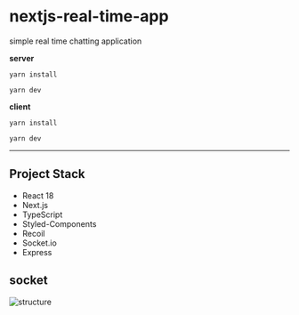 # nextjs-real-time-app


simple real time chatting application

**server**

```
yarn install

yarn dev
```

**client**

```
yarn install

yarn dev
```

---


## Project Stack

- React 18
- Next.js
- TypeScript
- Styled-Components
- Recoil
- Socket.io
- Express

## socket

![structure](client/src/assets/structure.drawio.png)

